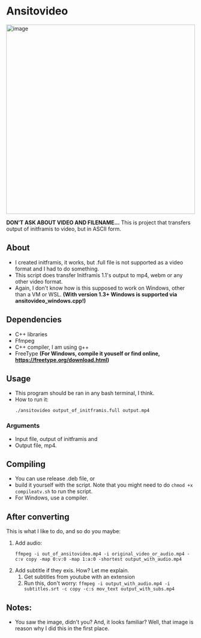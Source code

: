 # Ansitovideo
<img height="503" alt="image" src="https://github.com/user-attachments/assets/6a6e0f2e-2d1b-4e08-96da-aa88df41edb1" />

**DON'T ASK ABOUT VIDEO AND FILENAME...**
This is project that transfers output of initframis to video, but in ASCII form.
## About 
- I created initframis, it works, but .full file is not supported as a video format and I had to do something.
- This script does transfer Initframis 1.1's output to mp4, webm or any other video format.
- Again, I don't know how is this supposed to work on Windows, other than a VM or WSL. **(With version 1.3+ Windows is supported via ansitovideo_windows.cpp!)**
## Dependencies
- C++ libraries
- Ffmpeg
- C++ compiler, I am using g++
- FreeType **(For Windows, compile it youself or find online, https://freetype.org/download.html)**
## Usage
- This program should be ran in any bash terminal, I think.
- How to run it:
  ```
  ./ansitovideo output_of_initframis.full output.mp4
  ```
### Arguments
- Input file, output of initframis and
- Output file, mp4.
## Compiling
- You can use release .deb file, or
- build it yourself with the script. Note that you might need to do `chmod +x compileatv.sh` to run the script.
- For Windows, use a compiler.
## After converting
This is what I like to do, and so do you maybe:
1. Add audio:
    ```
    ffmpeg -i out_of_ansitovideo.mp4 -i original_video_or_audio.mp4 -c:v copy -map 0:v:0 -map 1:a:0 -shortest output_with_audio.mp4
    ```
2. Add subtitle if they exis. How? Let me explain.
   1. Get subtitles from youtube with an extension
   2. Run this, don't worry: `ffmpeg -i output_with_audio.mp4 -i subtitles.srt -c copy -c:s mov_text output_with_subs.mp4`
## Notes:
- You saw the image, didn't you? And, it looks familiar? Well, that image is reason why I did this in the first place.
